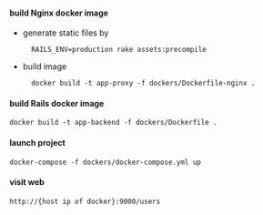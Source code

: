 #### build Nginx docker image
* generate static files by

        RAILS_ENV=production rake assets:precompile

* build image

        docker build -t app-proxy -f dockers/Dockerfile-nginx .

#### build Rails docker image

    docker build -t app-backend -f dockers/Dockerfile .

#### launch project

    docker-compose -f dockers/docker-compose.yml up

#### visit web

    http://{host ip of docker}:9000/users
